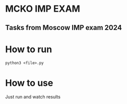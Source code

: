 #  MCKO IMP EXAM
## Tasks from Moscow IMP exam 2024

# How to run

```
python3 <file>.py
```

# How to use
 
Just run and watch results